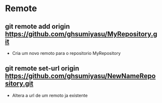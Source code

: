 # Remote

## git remote add origin https://github.com/ghsumiyasu/MyRepository.git
- Cria um novo remoto para o repositorio MyRepository
## git remote set-url origin https://github.com/ghsumiyasu/NewNameRepository.git
- Altera a url de um remoto ja existente
